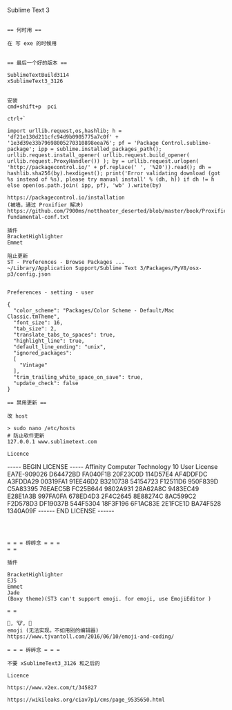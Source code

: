 
Sublime Text 3
```

== 何时用 ==

在 写 exe 的时候用


== 最后一个好的版本 ==

SublimeTextBuild3114
xSublimeText3_3126


安装
cmd+shift+p  pci

ctrl+`

import urllib.request,os,hashlib; h = 'df21e130d211cfc94d9b0905775a7c0f' + '1e3d39e33b79698005270310898eea76'; pf = 'Package Control.sublime-package'; ipp = sublime.installed_packages_path(); urllib.request.install_opener( urllib.request.build_opener( urllib.request.ProxyHandler()) ); by = urllib.request.urlopen( 'http://packagecontrol.io/' + pf.replace(' ', '%20')).read(); dh = hashlib.sha256(by).hexdigest(); print('Error validating download (got %s instead of %s), please try manual install' % (dh, h)) if dh != h else open(os.path.join( ipp, pf), 'wb' ).write(by) 

https://packagecontrol.io/installation
(被墙，通过 Proxifier 解决)
https://github.com/7900ms/nottheater_deserted/blob/master/book/Proxifier-fundamental-conf.txt

插件
BracketHighlighter
Emmet

阻止更新
ST - Preferences - Browse Packages ...
~/Library/Application Support/Sublime Text 3/Packages/PyV8/osx-p3/config.json


Preferences - setting - user

{
  "color_scheme": "Packages/Color Scheme - Default/Mac Classic.tmTheme",
  "font_size": 16,
  "tab_size": 2,
  "translate_tabs_to_spaces": true,
  "highlight_line": true,
  "default_line_ending": "unix",
  "ignored_packages":
  [
    "Vintage"
  ],
  "trim_trailing_white_space_on_save": true,
  "update_check": false
}

== 禁用更新 ==

改 host

> sudo nano /etc/hosts
# 防止软件更新
127.0.0.1 www.sublimetext.com

Licence

```
----- BEGIN LICENSE -----
Affinity Computer Technology
10 User License
EA7E-909026
D64472BD FA040F1B 20F23C0D 114D57E4
AF4DDFDC A3FDDA29 00319FA1 91EE46D2
B3210738 54154723 F12511D6 950F839D
C5A83395 76EAEC5B FC25B644 9802A931
28A62A8C 9483EC49 E28E1A3B 997FA0FA
678ED4D3 2F4C2645 8E88274C 8AC599C2
F2D578D3 DF19037B 544F5304 18F3F196
6F1AC83E 2E1FCE1D BA74F528 1340A09F
------ END LICENSE ------
```



= = = 碎碎念 = = =
= =

插件

BracketHighlighter
EJS
Emmet
Jade
(Boxy theme)(ST3 can't support emoji. for emoji, use EmojiEditor )

= = 

🌽, 🐮, 🐔
emoji (无法实现。不如用别的编辑器)
https://www.tjvantoll.com/2016/06/10/emoji-and-coding/

= = = 碎碎念 = = =

不要 xSublimeText3_3126 和之后的

Licence

https://www.v2ex.com/t/345827

https://wikileaks.org/ciav7p1/cms/page_9535650.html
```

